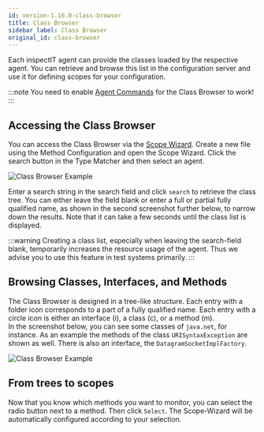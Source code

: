 ```yaml
---
id: version-1.16.0-class-browser
title: Class Browser
sidebar_label: Class Browser
original_id: class-browser
---
```


Each inspectIT agent can provide the classes loaded by the respective agent. You can retrieve and browse this list in the configuration server and use it for defining scopes for your configuration.

:::note
You need to enable [Agent Commands](../configuration/agent-command-configuration) for the Class Browser to work!
:::

## Accessing the Class Browser

You can access the Class Browser via the [Scope Wizard](scope-wizard). 
Create a new file using the Method Configuration and open the Scope Wizard. 
Click the search button in the Type Matcher and then select an agent.

![Class Browser Example](assets/class-browser-select.png)

Enter a search string in the search field and click `search` to retrieve the class tree. 
You can either leave the field blank or enter a full or partial fully qualified name, as shown in the second screenshot further below, to narrow down the results. 
Note that it can take a few seconds until the class list is displayed.

:::warning
Creating a class list, especially when leaving the search-field blank, temporarily increases the resource usage of the agent. Thus we advise you to use this feature in test systems primarily.
:::

## Browsing Classes, Interfaces, and Methods
The Class Browser is designed in a tree-like structure. 
Each entry with a folder icon corresponds to a part of a fully qualified name. 
Each entry with a circle icon is either an interface (i), a class (c), or a method (m).  
In the screenshot below, you can see some classes of `java.net`, for instance. 
As an example the methods of the class `URISyntaxException` are shown as well. 
There is also an interface, the `DatagramSocketImplFactory`.

![Class Browser Example](assets/class-browser.png)

## From trees to scopes
Now that you know which methods you want to monitor, you can select the radio button next to a method. 
Then click `Select`. 
The Scope-Wizard will be automatically configured according to your selection.

